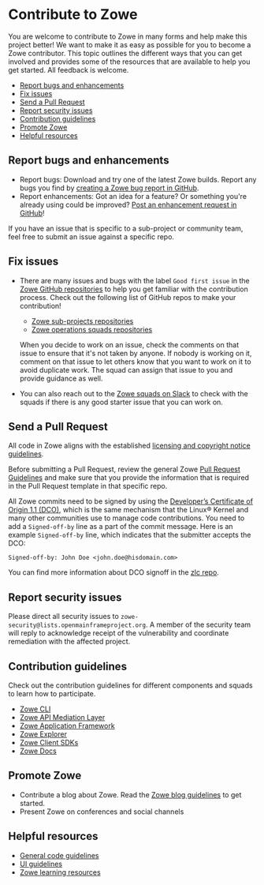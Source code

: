 # Contribute to Zowe

You are welcome to contribute to Zowe in many forms and help make this project better! We want to make it as easy as possible for you to become a Zowe contributor. This topic outlines the different ways that you can get involved and provides some of the resources that are available to help you get started. All feedback is welcome. 

- [Report bugs and enhancements](#report-bugs-and-enhancements)
- [Fix issues](#fix-issues)
- [Send a Pull Request](#send-a-pull-request)
- [Report security issues](#report-security-issues)
- [Contribution guidelines](#contribution-guidelines)
- [Promote Zowe](#promote-zowe)
- [Helpful resources](#helpful-resources)

## Report bugs and enhancements

- Report bugs: Download and try one of the latest Zowe builds. Report any bugs you find by [creating a Zowe bug report in GitHub](https://github.com/zowe/community/issues/new?assignees=&labels=bug&template=bug_report.md&title=).
- Report enhancements: Got an idea for a feature? Or something you're already using could be improved? [Post an enhancement request in GitHub](https://github.com/zowe/community/issues/new?assignees=&labels=enhancement&template=feature_request.md&title=)! 

If you have an issue that is specific to a sub-project or community team, feel free to submit an issue against a specific repo.

## Fix issues

- There are many issues and bugs with the label `Good first issue` in the [Zowe GitHub repositories](https://github.com/zowe/) to help you get familiar with the contribution process. Check out the following list of GitHub repos to make your contribution! 
   - [Zowe sub-projects repositories](https://github.com/zowe/community/blob/master/README.md#zowe-sub-projects)
   - [Zowe operations squads repositories](https://github.com/zowe/community/blob/master/README.md#zowe-operations-squads)
   
  When you decide to work on an issue, check the comments on that issue to ensure that it's not taken by anyone. If nobody is working on it, comment on that issue to let others know that you want to work on it to avoid duplicate work. The squad can assign that issue to you and provide guidance as well. 

- You can also reach out to the [Zowe squads on Slack](https://github.com/zowe/community/blob/master/README.md#slack) to check with the squads if there is any good starter issue that you can work on. 

## Send a Pull Request 

All code in Zowe aligns with the established [licensing and copyright notice guidelines](https://github.com/zowe/zlc/blob/master/process/LicenseAndCopyrightGuidance.md).

Before submitting a Pull Request, review the general Zowe [Pull Request Guidelines](https://github.com/zowe/community#pull-request-guidelines) and make sure that you provide the information that is required in the Pull Request template in that specific repo. 

All Zowe commits need to be signed by using the [Developer’s Certificate of Origin 1.1 (DCO)](https://developercertificate.org/), which is the same mechanism that the Linux® Kernel and many other communities use to manage code contributions. You need to add a `Signed-off-by` line as a part of the commit message. Here is an example `Signed-off-by` line, which indicates that the submitter accepts the DCO:

```Signed-off-by: John Doe <john.doe@hisdomain.com>```

You can find more information about DCO signoff in the [zlc repo](https://github.com/zowe/zlc/edit/master/CONTRIBUTING.md). 

## Report security issues

Please direct all security issues to `zowe-security@lists.openmainframeproject.org`. A member of the security team will reply to acknowledge receipt of the vulnerability and coordinate remediation with the affected project.

## Contribution guidelines 

Check out the contribution guidelines for different components and squads to learn how to participate.
  - [Zowe CLI](https://github.com/zowe/zowe-cli/blob/master/CONTRIBUTING.md)
  - [Zowe API Mediation Layer](https://github.com/zowe/api-layer/blob/master/CONTRIBUTING.md)
  - [Zowe Application Framework](https://github.com/zowe/zlux)  
  - [Zowe Explorer](https://github.com/zowe/zowe-explorer-vscode/blob/master/CONTRIBUTING.md)
  - [Zowe Client SDKs](https://github.com/zowe/zowe-cli/blob/master/docs/SDKGuidelines.md)
  - [Zowe Docs](./contributing)

## Promote Zowe

- Contribute a blog about Zowe. Read the [Zowe blog guidelines](https://github.com/zowe/community/blob/master/blogging/blog_guidelines.md) to get started. 
- Present Zowe on conferences and social channels

## Helpful resources

- [General code guidelines](guidelines-code/categories)
- [UI guidelines](guidelines-ui/ui)
- [Zowe learning resources](../getting-started/zowe-resources)


